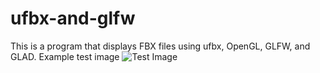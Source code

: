 # ufbx-and-glfw
This is a program that displays FBX files using ufbx, OpenGL, GLFW, and GLAD.
Example test image
![Test Image](images/test_a_fbx_gl.png)
